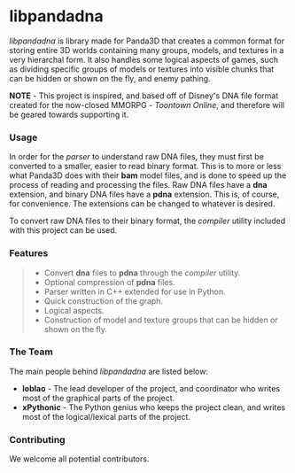 libpandadna
===========
_libpandadna_ is library made for Panda3D that creates a common format for storing entire 3D worlds containing many groups, models, and textures in a very hierarchal form. It also handles some logical aspects of games, such as dividing specific groups of models or textures into visible chunks that can be hidden or shown on the fly, and enemy pathing.

__NOTE__ - This project is inspired, and based off of Disney's DNA file format created for the now-closed MMORPG - _Toontown Online_, and therefore will be geared towards supporting it.

### Usage ###
In order for the _parser_ to understand raw DNA files, they must first be converted to a smaller, easier to read binary format. This is to more or less what Panda3D does with their **bam** model files, and is done to speed up the process of reading and processing the files. Raw DNA files have a **dna** extension, and binary DNA files have a **pdna** extension. This is, of course, for convenience. The extensions can be changed to whatever is desired.

To convert raw DNA files to their binary format, the _compiler_ utility included with this project can be used.

### Features ###
> * Convert **dna** files to **pdna** through the _compiler_ utility.
> * Optional compression of **pdna** files.
> * Parser written in C++ extended for use in Python.
> * Quick construction of the graph.
> * Logical aspects.
> * Construction of model and texture groups that can be hidden or shown on the fly.

### The Team ###
The main people behind _libpandadna_ are listed below:
* **loblao** - The lead developer of the project, and coordinator who writes most of the graphical parts of the project.
* **xPythonic** - The Python genius who keeps the project clean, and writes most of the logical/lexical parts of the project.

### Contributing ###
We welcome all potential contributors.

